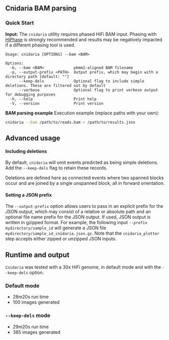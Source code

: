 ## Cnidaria BAM parsing

### Quick Start
**Input:** The `cnidaria` utility requires phased HiFi BAM input. Phasing with [HiPhase](https://github.com/PacificBiosciences/HiPhase) is strongly recommended and results may be negatively impacted if a different phasing tool is used.

```
Usage: cnidaria [OPTIONS] --bam <BAM>

Options:
  -b, --bam <BAM>             pbmm2-aligned BAM filename
  -p, --output-prefix <PATH>  Output prefix, which may begin with a directory path [default: ""]
      --keep-dels             Optional flag to include simple deletions. These are filtered out by default
      --verbose               Optional flag to print verbose output for debugging purposes
  -h, --help                  Print help
  -V, --version               Print version
```

**BAM parsing example**
Execution example (replace paths with your own):
```bash
cnidaria --bam /path/to/reads.bam > /path/to/results.json
```


## Advanced usage
#### Including deletions
By default, `cnidaria` will omit events predicted as being simple deletions. Add the `--keep-dels` flag to retain these records. 

Deletions are defined here as connected events where two spanned blocks occur and are joined by a single unspanned block, all in forward orientation.

#### Setting a JSON prefix
The `--output-prefix` option allows users to pass in an explicit prefix for the JSON output, which may consist of a relative or absolute path and an optional file name prefix for the JSON output. If used, JSON output is written in gzipped format. For example, the following input `--prefix mydirectory/sample_id` will generate a JSON file `mydirectory/sample_id_cnidaria.json.gz`. Note that the `cnidaria_plotter` step accepts either zipped or unzipped JSON inputs.


## Runtime and output
`Cnidaria` was tested with a 30x HiFi genome, in default mode and with the `--keep-dels` option.

### Default mode
* 28m20s run time
* 100 images generated

### `--keep-dels` mode
* 29m20s run time
* 385 images generated
